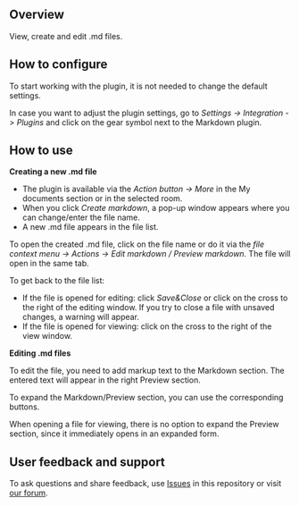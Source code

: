 ## Overview

View, create and edit .md files.

## How to configure

To start working with the plugin, it is not needed to change the default settings.

In case you want to adjust the plugin settings, go to *Settings -> Integration -> Plugins* and click on the gear symbol next to the Markdown plugin.

## How to use

**Creating a new .md file**

* The plugin is available via the *Action button -> More* in the My documents section or in the selected room.
* When you click *Create markdown*, a pop-up window appears where you can change/enter the file name.
* A new .md file appears in the file list.

To open the created .md file, click on the file name or do it via the *file context menu -> Actions -> Edit markdown / Preview markdown.* The file will open in the same tab. 

To get back to the file list:

* If the file is opened for editing: click *Save&Close* or сlick on the cross to the right of the editing window. If you try to close a file with unsaved changes, a warning will appear.
* If the file is opened for viewing: сlick on the cross to the right of the view window.

**Editing .md files**

To edit the file, you need to add markup text to the Markdown section. The entered text will appear in the right Preview section.

To expand the Markdown/Preview section, you can use the corresponding buttons. 

When opening a file for viewing, there is no option to expand the Preview section, since it immediately opens in an expanded form.

## User feedback and support

To ask questions and share feedback, use [Issues](https://github.com/ONLYOFFICE/docspace-plugins/issues) in this repository or visit [our forum](https://forum.onlyoffice.com/).
